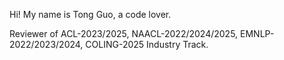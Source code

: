 Hi! My name is Tong Guo, a code lover.

Reviewer of ACL-2023/2025, NAACL-2022/2024/2025, EMNLP-2022/2023/2024, COLING-2025 Industry Track.

